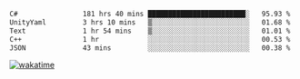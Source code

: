 <!--START_SECTION:waka-->

```txt
C#                181 hrs 40 mins ████████████████████████░   95.93 %
UnityYaml         3 hrs 10 mins   ▒░░░░░░░░░░░░░░░░░░░░░░░░   01.68 %
Text              1 hr 54 mins    ▒░░░░░░░░░░░░░░░░░░░░░░░░   01.01 %
C++               1 hr            ░░░░░░░░░░░░░░░░░░░░░░░░░   00.53 %
JSON              43 mins         ░░░░░░░░░░░░░░░░░░░░░░░░░   00.38 %
```

<!--END_SECTION:waka-->
[![wakatime](https://wakatime.com/badge/user/6c2f442e-41b4-42e3-bc06-d5d8203ad1da.svg)](https://wakatime.com/@6c2f442e-41b4-42e3-bc06-d5d8203ad1da)
